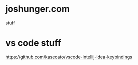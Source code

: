 # joshunger.com
stuff

# vs code stuff
https://github.com/kasecato/vscode-intellij-idea-keybindings
